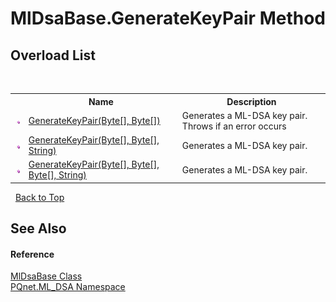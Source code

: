 # MlDsaBase.GenerateKeyPair Method 
 


## Overload List
&nbsp;<table><tr><th></th><th>Name</th><th>Description</th></tr><tr><td>![Public method](media/pubmethod.gif "Public method")</td><td><a href="b981d9b6-2a8a-2fc0-8d62-9498c578a604.md">GenerateKeyPair(Byte[], Byte[])</a></td><td>
Generates a ML-DSA key pair. Throws if an error occurs</td></tr><tr><td>![Public method](media/pubmethod.gif "Public method")</td><td><a href="117d76a5-bbd0-87e4-b554-61f1ef8823eb.md">GenerateKeyPair(Byte[], Byte[], String)</a></td><td>
Generates a ML-DSA key pair.</td></tr><tr><td>![Public method](media/pubmethod.gif "Public method")</td><td><a href="f4b0f619-a372-68fb-34f6-985da2239c21.md">GenerateKeyPair(Byte[], Byte[], Byte[], String)</a></td><td>
Generates a ML-DSA key pair.</td></tr></table>&nbsp;
<a href="#mldsabase.generatekeypair-method">Back to Top</a>

## See Also


#### Reference
<a href="b2a29346-3a61-825e-11a9-d60bef35c1fb.md">MlDsaBase Class</a><br /><a href="098c2ae7-a283-47c8-9739-d51bf939ff87.md">PQnet.ML_DSA Namespace</a><br />